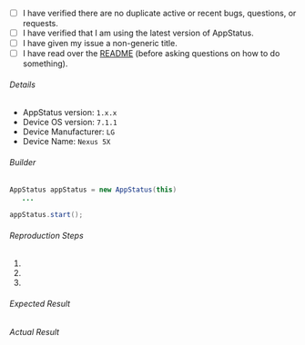 - [ ] I have verified there are no duplicate active or recent bugs, questions, or requests.
- [ ] I have verified that I am using the latest version of AppStatus.
- [ ] I have given my issue a non-generic title.
- [ ] I have read over the [README](https://github.com/codechimp-org/AppStatus/blob/master/README.md) (before asking questions on how to do something).

###### Details
 - AppStatus version: `1.x.x`
 - Device OS version: `7.1.1`
 - Device Manufacturer: `LG`
 - Device Name: `Nexus 5X`
 
###### Builder
```Java
AppStatus appStatus = new AppStatus(this)
   ...
   
appStatus.start();
```

###### Reproduction Steps

1.
2.
3.

###### Expected Result



###### Actual Result
